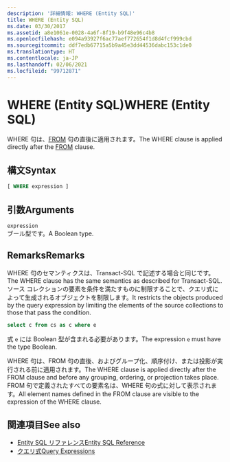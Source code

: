 ```yaml
---
description: '詳細情報: WHERE (Entity SQL)'
title: WHERE (Entity SQL)
ms.date: 03/30/2017
ms.assetid: a8e1061e-0028-4a6f-8f19-b9f48e96c4b8
ms.openlocfilehash: e094a93927f6ac77aef772654f1d8d4fcf999cbd
ms.sourcegitcommit: ddf7edb67715a5b9a45e3dd44536dabc153c1de0
ms.translationtype: HT
ms.contentlocale: ja-JP
ms.lasthandoff: 02/06/2021
ms.locfileid: "99712871"
---
```

# <a name="where-entity-sql"></a><span data-ttu-id="553f4-103">WHERE (Entity SQL)</span><span class="sxs-lookup"><span data-stu-id="553f4-103">WHERE (Entity SQL)</span></span>

<span data-ttu-id="553f4-104">WHERE 句は、[FROM](from-entity-sql.md) 句の直後に適用されます。</span><span class="sxs-lookup"><span data-stu-id="553f4-104">The WHERE clause is applied directly after the [FROM](from-entity-sql.md) clause.</span></span>  
  
## <a name="syntax"></a><span data-ttu-id="553f4-105">構文</span><span class="sxs-lookup"><span data-stu-id="553f4-105">Syntax</span></span>  
  
```sql  
[ WHERE expression ]  
```  
  
## <a name="arguments"></a><span data-ttu-id="553f4-106">引数</span><span class="sxs-lookup"><span data-stu-id="553f4-106">Arguments</span></span>  

 `expression`  
 <span data-ttu-id="553f4-107">ブール型です。</span><span class="sxs-lookup"><span data-stu-id="553f4-107">A Boolean type.</span></span>  
  
## <a name="remarks"></a><span data-ttu-id="553f4-108">Remarks</span><span class="sxs-lookup"><span data-stu-id="553f4-108">Remarks</span></span>  

 <span data-ttu-id="553f4-109">WHERE 句のセマンティクスは、Transact-SQL で記述する場合と同じです。</span><span class="sxs-lookup"><span data-stu-id="553f4-109">The WHERE clause has the same semantics as described for Transact-SQL.</span></span> <span data-ttu-id="553f4-110">ソース コレクションの要素を条件を満たすものに制限することで、クエリ式によって生成されるオブジェクトを制限します。</span><span class="sxs-lookup"><span data-stu-id="553f4-110">It restricts the objects produced by the query expression by limiting the elements of the source collections to those that pass the condition.</span></span>  
  
```sql  
select c from cs as c where e  
```  
  
 <span data-ttu-id="553f4-111">式 `e` には Boolean 型が含まれる必要があります。</span><span class="sxs-lookup"><span data-stu-id="553f4-111">The expression `e` must have the type Boolean.</span></span>  
  
 <span data-ttu-id="553f4-112">WHERE 句は、FROM 句の直後、およびグループ化、順序付け、または投影が実行される前に適用されます。</span><span class="sxs-lookup"><span data-stu-id="553f4-112">The WHERE clause is applied directly after the FROM clause and before any grouping, ordering, or projection takes place.</span></span> <span data-ttu-id="553f4-113">FROM 句で定義されたすべての要素名は、WHERE 句の式に対して表示されます。</span><span class="sxs-lookup"><span data-stu-id="553f4-113">All element names defined in the FROM clause are visible to the expression of the WHERE clause.</span></span>  
  
## <a name="see-also"></a><span data-ttu-id="553f4-114">関連項目</span><span class="sxs-lookup"><span data-stu-id="553f4-114">See also</span></span>

- [<span data-ttu-id="553f4-115">Entity SQL リファレンス</span><span class="sxs-lookup"><span data-stu-id="553f4-115">Entity SQL Reference</span></span>](entity-sql-reference.md)
- [<span data-ttu-id="553f4-116">クエリ式</span><span class="sxs-lookup"><span data-stu-id="553f4-116">Query Expressions</span></span>](query-expressions-entity-sql.md)
